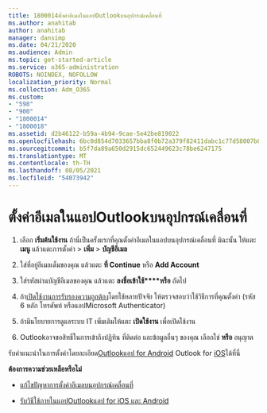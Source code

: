 ```yaml
---
title: 1800014ตั้งค่าอีเมลในแอปOutlookบนอุปกรณ์เคลื่อนที่
ms.author: anahitab
author: anahitab
manager: dansimp
ms.date: 04/21/2020
ms.audience: Admin
ms.topic: get-started-article
ms.service: o365-administration
ROBOTS: NOINDEX, NOFOLLOW
localization_priority: Normal
ms.collection: Adm_O365
ms.custom:
- "598"
- "900"
- "1800014"
- "1800018"
ms.assetid: d2b46122-b59a-4b94-9cae-5e42be819022
ms.openlocfilehash: 6bc0d854d7033657bba8f0b72a379f82411dabc1c77d58007b8b93f8179daf5a
ms.sourcegitcommit: b5f7da89a650d2915dc652449623c78be6247175
ms.translationtype: MT
ms.contentlocale: th-TH
ms.lasthandoff: 08/05/2021
ms.locfileid: "54073942"
---
```

# <a name="set-up-email-in-the-outlook-mobile-app"></a>ตั้งค่าอีเมลในแอปOutlookบนอุปกรณ์เคลื่อนที่

1. เลือก **เริ่มต้นใช้งาน** ถ้านี่เป็นครั้งแรกที่คุณตั้งค่าอีเมลในแอปบนอุปกรณ์เคลื่อนที่ มิฉะนั้น ให้แตะ **เมนู** แล้วแตะการตั้งค่า \> **เพิ่ม** \> **บัญชีอีเมล**

2. ใส่ที่อยู่อีเมลเต็มของคุณ แล้วแตะ **ที่ Continue** หรือ **Add Account**

3. ใส่รหัสผ่านบัญชีอีเมลของคุณ แล้วแตะ **ลงชื่อเข้าใช้****หรือ** ถัดไป

4. ถ้า[เปิดใช้งานการรับรองความถูกต้อง](https://docs.microsoft.com/microsoft-365/admin/security-and-compliance/set-up-multi-factor-authentication)โดยใช้หลายปัจจัย ให้ตรวจสอบว่าใช้วิธีการที่คุณตั้งค่า (รหัส 6 หลัก โทรศัพท์ หรือแอปMicrosoft Authenticator)

5. ถ้ามีนโยบายการดูแลระบบ IT เพิ่มเติมให้แตะ **เปิดใช้งาน** เพื่อเปิดใช้งาน

6. Outlookอาจขอสิทธิ์ในการเข้าถึงปฏิทิน ที่ติดต่อ และข้อมูลอื่นๆ ของคุณ เลือกใช่ **หรือ** อนุญาต

รับคําแนะนําในการตั้งค่าโดยละเอียด[Outlookแอป for Android](https://support.office.com/article/886db551-8dfa-4fd5-b835-f8e532091872.aspx) Outlook for [iOS](https://support.office.com/article/b2de2161-cc1d-49ef-9ef9-81acd1c8e234.aspx)ได้ที่นี่
  
 **ต้องการความช่วยเหลือหรือไม่**
  
- [แก้ไขปัญหาการตั้งค่าอีเมลบนอุปกรณ์เคลื่อนที่](https://support.office.com/article/a264ef01-9c88-48fb-9285-7017e4f31f02.aspx)

- [รับวิธีใช้ภายในแอปOutlookแอป for iOS และ Android](https://support.office.com/article/218a22d1-9fa5-4889-b689-de1c63493243.aspx#ID0EAABAAA=Contact_Support)
